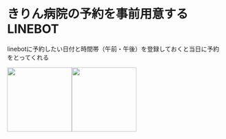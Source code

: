 # きりん病院の予約を事前用意するLINEBOT

linebotに予約したい日付と時間帯（午前・午後）を登録しておくと当日に予約をとってくれる

<img src="https://user-images.githubusercontent.com/91876695/202251883-453d869a-26ef-49ff-9aee-282d79db245c.PNG" width="150px"><img src="https://user-images.githubusercontent.com/91876695/202251855-74399ec0-e7f2-428f-8c7a-2213eb36ce43.PNG" width="150px">
